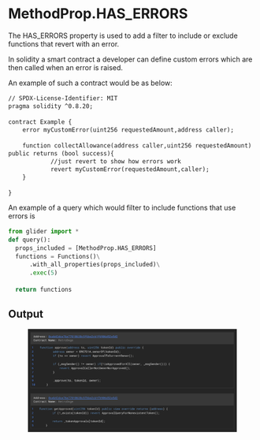 # MethodProp.HAS\_ERRORS

The HAS\_ERRORS property is used to add a filter to include or exclude functions that revert with an error.

In solidity a smart contract a developer can define custom errors which are then called when an error is raised.

An example of such a contract would be as below:

```solidity
// SPDX-License-Identifier: MIT
pragma solidity ^0.8.20;

contract Example {
    error myCustomError(uint256 requestedAmount,address caller);

    function collectAllowance(address caller,uint256 requestedAmount) public returns (bool success){
            //just revert to show how errors work
            revert myCustomError(requestedAmount,caller);
    }

}
```

An example of a query which would filter to include functions that use errors is&#x20;

```python
from glider import *
def query():
  props_included = [MethodProp.HAS_ERRORS]
  functions = Functions()\
      .with_all_properties(props_included)\
      .exec(5)

  return functions
```

## Output

<figure><img src="../../../.gitbook/assets/image.png" alt=""><figcaption></figcaption></figure>
